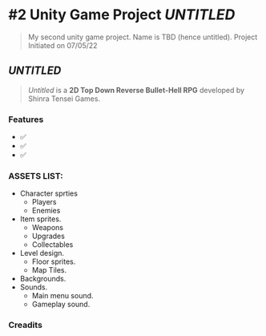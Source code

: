 # #2 Unity Game Project _UNTITLED_

>My second unity game project. Name is TBD (hence untitled). Project Initiated on 07/05/22


## ***UNTITLED***

>_Untitled_ is a <strong>2D Top Down Reverse Bullet-Hell RPG</strong> developed by Shinra Tensei Games.


### Features

- ✅
- ✅
- ✅


### ASSETS LIST:
- Character sprties
  - Players
  - Enemies
- Item sprites.
  - Weapons
  - Upgrades
  - Collectables
- Level design.
  - Floor sprites.
  - Map Tiles.
- Backgrounds.
- Sounds.
  - Main menu sound.
  - Gameplay sound.

### Creadits

